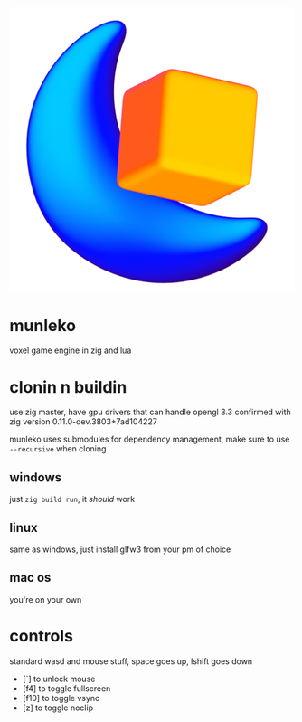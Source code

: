 ![logo](media/logo1024.png)

# munleko

voxel game engine in zig and lua


# clonin n buildin
use zig master, have gpu drivers that can handle opengl 3.3
confirmed with zig version 0.11.0-dev.3803+7ad104227

munleko uses submodules for dependency management, make sure to use `--recursive` when cloning


## windows
just `zig build run`, it *should* work

## linux
same as windows, just install glfw3 from your pm of choice

## mac os
you're on your own

# controls
standard wasd and mouse stuff, space goes up, lshift goes down
- \[`\] to unlock mouse
- \[f4\] to toggle fullscreen
- \[f10\] to toggle vsync
- \[z\] to toggle noclip
